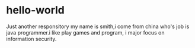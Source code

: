 # hello-world
Just another responsitory
my name is smith,i come from china who's job is java programmer.i like play games and program, i major focus on information security.
